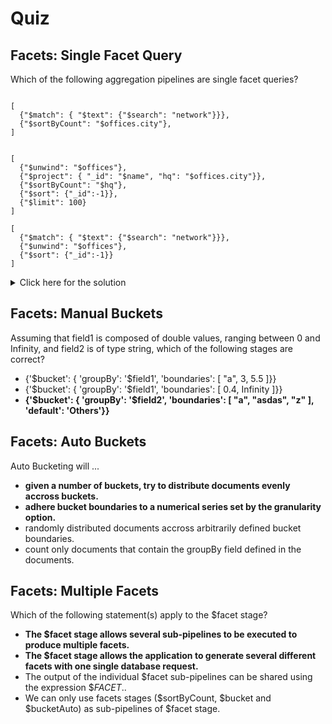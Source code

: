 # Quiz

## Facets: Single Facet Query

Which of the following aggregation pipelines are single facet queries?

```

[
  {"$match": { "$text": {"$search": "network"}}},
  {"$sortByCount": "$offices.city"},
]
```
```

[
  {"$unwind": "$offices"},
  {"$project": { "_id": "$name", "hq": "$offices.city"}},
  {"$sortByCount": "$hq"},
  {"$sort": {"_id":-1}},
  {"$limit": 100}
]
```
```
[
  {"$match": { "$text": {"$search": "network"}}},
  {"$unwind": "$offices"},
  {"$sort": {"_id":-1}}
]
```
<details>
  <summary>Click here for the solution</summary>
    <ul>
      <li>[
  {"$match": { "$text": {"$search": "network"}}},
  {"$sortByCount": "$offices.city"},
]
</li>
<li>[
  {"$unwind": "$offices"},
  {"$project": { "_id": "$name", "hq": "$offices.city"}},
  {"$sortByCount": "$hq"},
  {"$sort": {"_id":-1}},
  {"$limit": 100}
] </li>
    </ul>
</details>

## Facets: Manual Buckets

Assuming that field1 is composed of double values, ranging between 0 and Infinity, and field2 is of type string, which of the following stages are correct?

- {'$bucket': { 'groupBy': '$field1', 'boundaries': [ "a", 3, 5.5 ]}}
- {'$bucket': { 'groupBy': '$field1', 'boundaries': [ 0.4, Infinity ]}}
- **{'$bucket': { 'groupBy': '$field2', 'boundaries': [ "a", "asdas", "z" ], 'default': 'Others'}}**

## Facets: Auto Buckets

Auto Bucketing will ...

- **given a number of buckets, try to distribute documents evenly accross buckets.**
- **adhere bucket boundaries to a numerical series set by the granularity option.**
- randomly distributed documents accross arbitrarily defined bucket boundaries.
- count only documents that contain the groupBy field defined in the documents.

## Facets: Multiple Facets

Which of the following statement(s) apply to the $facet stage?

- **The $facet stage allows several sub-pipelines to be executed to produce multiple facets.**
- **The $facet stage allows the application to generate several different facets with one single database request.**
- The output of the individual $facet sub-pipelines can be shared using the expression $$FACET.$.
- We can only use facets stages ($sortByCount, $bucket and $bucketAuto) as sub-pipelines of $facet stage.
